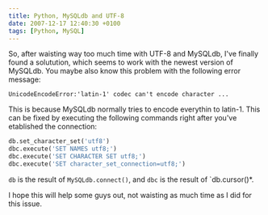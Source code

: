 ```yaml
---
title: Python, MySQLdb and UTF-8
date: 2007-12-17 12:40:30 +0100
tags: [Python, MySQL]
---
```


So, after waisting way too much time with UTF-8 and MySQLdb, I've finally found a solutution, which seems to work with the newest version of MySQLdb. You maybe also know this problem with the following error message:

`UnicodeEncodeError:'latin-1' codec can't encode character ...`

This is because MySQLdb normally tries to encode everythin to latin-1. This can be fixed by executing the following commands right after you've etablished the connection:

```py
db.set_character_set('utf8')
dbc.execute('SET NAMES utf8;')
dbc.execute('SET CHARACTER SET utf8;')
dbc.execute('SET character_set_connection=utf8;')
```

`db` is the result of `MySQLdb.connect()`, and `dbc` is the result of `db.cursor()*.

I hope this will help some guys out, not waisting as much time as I did for this issue.